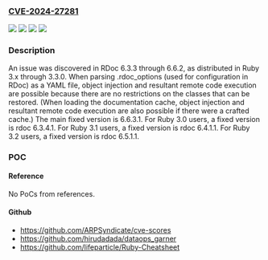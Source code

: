 ### [CVE-2024-27281](https://cve.mitre.org/cgi-bin/cvename.cgi?name=CVE-2024-27281)
![](https://img.shields.io/static/v1?label=Product&message=n%2Fa&color=blue)
![](https://img.shields.io/static/v1?label=Version&message=6.3.3%20&color=brightgreen)
![](https://img.shields.io/static/v1?label=Version&message=n%2Fa%20&color=brightgreen)
![](https://img.shields.io/static/v1?label=Vulnerability&message=n%2Fa&color=brightgreen)

### Description

An issue was discovered in RDoc 6.3.3 through 6.6.2, as distributed in Ruby 3.x through 3.3.0. When parsing .rdoc_options (used for configuration in RDoc) as a YAML file, object injection and resultant remote code execution are possible because there are no restrictions on the classes that can be restored. (When loading the documentation cache, object injection and resultant remote code execution are also possible if there were a crafted cache.) The main fixed version is 6.6.3.1. For Ruby 3.0 users, a fixed version is rdoc 6.3.4.1. For Ruby 3.1 users, a fixed version is rdoc 6.4.1.1. For Ruby 3.2 users, a fixed version is rdoc 6.5.1.1.

### POC

#### Reference
No PoCs from references.

#### Github
- https://github.com/ARPSyndicate/cve-scores
- https://github.com/hirudadada/dataops_garner
- https://github.com/lifeparticle/Ruby-Cheatsheet


